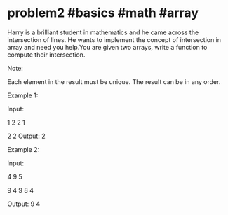 # problem2 #basics #math #array

Harry is a brilliant student in mathematics and he came across the intersection of lines.
He wants to implement the concept of intersection in array and need you help.You are given
two arrays, write a function to compute their intersection.

Note:

Each element in the result must be unique.
The result can be in any order.

Example 1:

Input:

1 2 2 1

2 2
Output:
2 

Example 2:

Input:

4 9 5

9 4 9 8 4

Output: 
9 4
